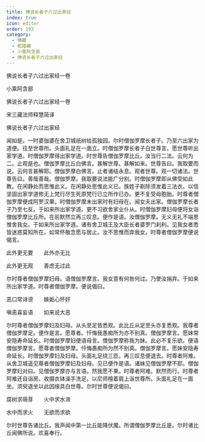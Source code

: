 ```yaml
---
title: 佛说长者子六过出家经
index: true
icon: editor
order: 193
category:
  - 佛藏
  - 乾隆藏
  - 小乘阿含部
  - 佛说长者子六过出家经
---
```


佛说长者子六过出家经一卷  

小乘阿含部  

佛说长者子六过出家经一卷  

宋三藏法师释慧简译  

佛说长者子六过出家经  

闻如是。一时婆伽婆在舍卫城祇树给孤独园。尔时僧伽罗摩长者子。乃至六出家为道便。往至世尊所。头面礼足在一面立。时僧伽罗摩长者子白世尊言。愿世尊听出家学道。时僧伽罗摩得出家学道。时世尊告僧伽罗摩比丘。汝当行二法。云何为二。止观是也。僧伽罗摩比丘白佛言。甚解世尊。甚解如来。世尊告曰。我取要而说。云何言甚解耶。僧伽罗摩白佛言。止者诸结永息。观者世尊。观一切诸法。世尊告曰。善哉善哉。僧伽罗摩。我取要说法能广分别。时僧伽罗摩即从佛受如此教。在闲静处而思惟此义。在闲静处思惟此义已。族姓子剃除须发着三法衣。以信坚固出家学道修无上梵行尽生死原梵行已立所作已办。更不复受母胞胎。时尊者僧伽罗摩便成阿罗汉果。时僧伽罗摩未出家时有妇母在。闻女夫出家。僧伽罗摩长者子乃至七反。于如来所出家学道。更不习欲舍家业仆从。时僧伽罗摩妇母便将女诣僧伽罗摩比丘所。在前默然立再三叹息。便作是语。汝僧伽罗摩。无义无礼不端思惟舍我女。于如来所出家学道。诸有舍卫城王及大臣长者婆罗门刹利。见我女者悉皆迷惑莫知所在。如常怀敬念愿与居止。汝不思惟而弃我女。时尊者僧伽罗摩便说偈言。  

此外更无要　　此外亦无比  

此外更无观　　善虑无过此  

尔时尊者僧伽罗摩妇母。语僧伽罗摩言。我女意有何咎何过。乃使汝捐弃。于如来所出家学道。时尊者僧伽罗摩。便说偈曰。  

恶口常诽谤　　嫉姤心怀奸  

嗔恚喜妄语　　如来说大恶  

尔时尊者僧伽罗摩妇及妇母。从头至足皆悉观。此比丘从足至头亦复悉观。我尊者僧伽罗摩足。便作是言。愿尊者。忏悔我愚痴所为亦不别真。僧伽罗摩言。愿妹常安隐寿命延长。时僧伽罗摩妇便语母言。僧伽罗摩称我为妹。此必不复乐欲。便语僧伽罗摩言。愿尊者僧伽罗摩。忏悔愚痴所为然不别真。僧伽罗摩言。愿妹安隐寿命延长。时僧伽罗摩妇及妇母。头面礼足绕三匝。再三叹息便退去。时尊者阿难。从舍卫城遥见尊者僧伽罗摩妇及妇母。见已便作是语。诸妹见僧伽罗摩不耶。僧伽罗摩妇对曰。见僧伽罗摩亦与言语。然我愿不果。时尊者阿难。默然而行。时尊者阿难还自诣房。收摄衣钵澡手洗足。以尼师檀着肩上诣世尊所。头面礼足在一面坐。须臾退坐以此因缘具白世尊。尔时世尊便说偈曰。  

腐树求萌芽　　火中求水渧  

水中而求火　　无欲而求欲  

尔时世尊告诸比丘。我声闻中第一比丘能降伏魔。所谓僧伽罗摩比丘是。尔时诸比丘闻佛所说。欢喜奉行。  
